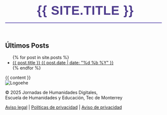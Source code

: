 <!DOCTYPE html>
<html lang="es">
<head>
  <meta charset="UTF-8">
  <meta name="viewport" content="width=device-width, initial-scale=1.0">
  <title>{{ page.title }}</title>

  <!-- CSS principal -->
  <link rel="stylesheet" href="{{ '/assets/css/home.css' | relative_url }}">

  <!-- Google Fonts -->
  <link href="https://fonts.googleapis.com/css2?family=Ubuntu:wght@400;700&family=Ubuntu+Condensed&display=swap" rel="stylesheet">

  <!-- Font Awesome -->
  <link rel="stylesheet" href="https://cdnjs.cloudflare.com/ajax/libs/font-awesome/6.5.0/css/all.min.css">

  <!-- Estilos específicos del encabezado -->
  <style>
    .home-title {
      text-align: center;
      font-family: 'Ubuntu', sans-serif;
      font-size: 2.5rem;
      color: #4e3b8c;
      text-transform: uppercase;
      font-weight: 700;
      letter-spacing: 1px;
      display: flex;
      justify-content: center;
      align-items: center;
      gap: 12px;
      margin-top: 2em;
      margin-bottom: 1.5em;
      border-bottom: 2px solid #6c5eb5;
      padding-bottom: 0.4em;
    }

    .home-title i {
      font-size: 1.4em;
      color: #6c5eb5;
      animation: bounceIn 1s ease-out;
      transition: transform 0.3s ease;
    }

    .home-title i:hover {
      animation: bounceHover 0.6s ease;
    }

    @keyframes bounceIn {
      0% {
        transform: scale(0.8) translateY(-20px);
        opacity: 0;
      }
      60% {
        transform: scale(1.1) translateY(8px);
        opacity: 1;
      }
      80% {
        transform: scale(0.95) translateY(-4px);
      }
      100% {
        transform: scale(1) translateY(0);
      }
    }

    @keyframes bounceHover {
      0% {
        transform: translateY(0);
      }
      30% {
        transform: translateY(-6px);
      }
      60% {
        transform: translateY(3px);
      }
      100% {
        transform: translateY(0);
      }
    }
  </style>
</head>

<body class="home-page">

  <!-- Navegación -->
  <nav class="home-nav">
  <a href="{{ '/home/' | relative_url }}" title="Inicio">
    <i class="fas fa-house"></i>
  </a>
</nav>

  <!-- Encabezado principal -->
  <header class="home-header">
    <h1 class="home-title">
      <i class="fas fa-code" title="Humanidades digitales y tecnología"></i> {{ site.title }}
    </h1>
  </header>

  <!-- Lista de posts -->
 <section class="post-list-grid">
  <h2>Últimos Posts</h2>
  <ul class="grid-posts">
    {% for post in site.posts %}
      <li class="post-card">
        <a href="{{ post.url | relative_url }}">
          <div class="post-meta">
            <i class="fas fa-file-alt"></i>
            <span class="post-title">{{ post.title }}</span>
            <span class="post-date">{{ post.date | date: "%d %b %Y" }}</span>
          </div>
        </a>
      </li>
    {% endfor %}
  </ul>
</section>



  <!-- Contenido dinámico de home.md -->
  <main class="home-content">
    {{ content }}
  </main>

 <footer class="home-footer">
  <div class="footer-content">
    <img src="{{ '/assets/img/logoehe.png' | relative_url }}" alt="Logoehe">
    <p>© 2025 Jornadas de Humanidades Digitales,<br>Escuela de Humanidades y Educación, Tec de Monterrey</p>
  </div>

  <nav class="footer-links">
    <a href="https://tec.mx/es/aviso-legal/">Aviso legal</a> |
    <a href="https://tec.mx/es/politicas-de-privacidad-del-tecnologico-de-monterrey/">Políticas de privacidad</a> |
    <a href="https://tec.mx/es/avisos-de-privacidad/">Aviso de privacidad</a>
  </nav>
</footer>

</body>
</html>

